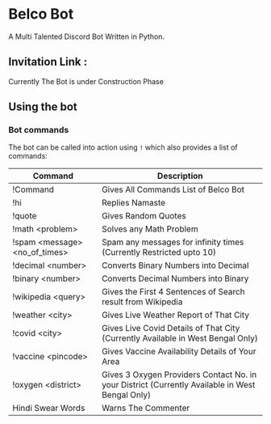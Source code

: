 # Belco Bot
A Multi Talented Discord Bot Written in Python.

## Invitation Link :
Currently The Bot is under Construction Phase

## Using the bot
### Bot commands
The bot can be called into action using `!` which also provides a list of commands:

Command                           | Description
--------------------------------- | ---------------------------------
!Command                          | Gives All Commands List of Belco Bot
!hi                               | Replies Namaste
!quote                            | Gives Random Quotes
!math \<problem\>                 | Solves any Math Problem
!spam \<message\> \<no_of_times\> | Spam any messages for infinity times (Currently Restricted upto 10)
!decimal \<number\>               | Converts Binary Numbers into Decimal
!binary \<number\>                | Converts Decimal Numbers into Binary
!wikipedia \<query\>              | Gives the First 4 Sentences of Search result from Wikipedia
!weather \<city\>                 | Gives Live Weather Report of That City
!covid \<city\>                   | Gives Live Covid Details of That City (Currently Available in West Bengal Only)
!vaccine \<pincode\>              | Gives Vaccine Availability Details of Your Area
!oxygen \<district\>              | Gives 3 Oxygen Providers Contact No. in your District (Currently Available in West Bengal Only)
Hindi Swear Words                 | Warns The Commenter
